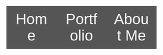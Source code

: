 

<html>
<head>
<meta name="viewport" content="width=device-width, initial-scale=1">
</head>
<body>
    <style>* {box-sizing: border-box}

        /* Set height of body and the document to 100% */
        body, html {
          height: 100%;
          margin: 0;
          font-family: Arial;
        }
        
        /* Style tab links */
        .tablink {
          background-color: #555;
          color: white;
          float: left;
          border: none;
          outline: none;
          cursor: pointer;
          padding: 14px 16px;
          font-size: 40px;
          width: 33.3%;
        }
        
        .tablink:hover {
          background-color: #000000;
        }
        
        /* Style the tab content (and add height:100% for full page content) */
        .tabcontent {
         color: white;
          display: none;
          padding: 100px 20px;
          height: 100%;
        }
        h1{
          position: relative;
          text-align: center;
         
        }
        center{
          display:block;
          margin-left: auto;
          margin-right: auto;
          width: 50%;
          
        
        }
        
        
          
        
        
        
        
        
        #Home {background-color: crimson ;}
        #Portfolio {background-color:olive;}
        #AboutMe {background-color: blueviolet;}
</style>

 <button class="tablink" onclick="openPage('Home', this, 'black')" id="defaultOpen">Home</button>
 <button class="tablink" onclick="openPage('Portfolio', this, 'black')">Portfolio</button>
 <button class="tablink" onclick="openPage('AboutMe', this, 'black')">About Me</button>


 <div id="Home" class="tabcontent">
  <h1>This is Alan Coronado's Home Page!!!</h1>
  <h2>This is my home away from home:</h2>
  <img src="images/Soccerfield.jpg" alt="Soccer Field" class="center">
 </div>

 <div id="Portfolio" class="tabcontent">
  <h1>Below you can see some of my Assigments:</h1>
  
 
 </div>

 <div id="AboutMe" class="tabcontent">
  <h1>Here is a little background information about myself: </h1>
  <img  src="images/map.gdl.jpg" alt="Guadalajara" class="center">
  <p>"This is where I am from"</p>

 </div>
<script>function openPage(pageName,elmnt,color) {
    var i, tabcontent, tablinks;
    tabcontent = document.getElementsByClassName("tabcontent");
    for (i = 0; i < tabcontent.length; i++) {
      tabcontent[i].style.display = "none";
    }
    tablinks = document.getElementsByClassName("tablink");
    for (i = 0; i < tablinks.length; i++) {
      tablinks[i].style.backgroundColor = "";
    }
    document.getElementById(pageName).style.display = "block";
    elmnt.style.backgroundColor = color;
  }
  
  
  
  // Get the element with id="defaultOpen" and click on it
  document.getElementById("defaultOpen").click();
  </script>

   
</body>
</html> 

